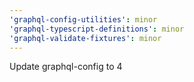 ```yaml
---
'graphql-config-utilities': minor
'graphql-typescript-definitions': minor
'graphql-validate-fixtures': minor
---
```


Update graphql-config to 4
